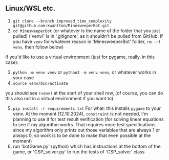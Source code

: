 ## Linux/WSL etc.
1. `git clone --branch improved_time_complexity git@github.com:kwantton/MinesweeperBot.git`
2. `cd MinesweeperBot` (or whatever is the name of the folder that you just pulled)
('venv/' is in '.gitignore', as it shouldn't be pulled from GitHub. If you have `venv` for whatever reason in 'MinesweeperBot' folder, `rm -rf venv`, then follow below)

If you'd like to use a virtual environment (just for pygame, really, in this case):

3. `python -m venv venv` or `python3 -m venv venv`, or whatever works in your case
4. `source venv/bin/activate`

you should see `(venv)` at the start of your shell row, (of course, you can do this also not in a virtual environment if you want to)

5. `pip install -r requirements.txt`
For what: this installs `pygame` to your venv. At the moment (12.10.2024), `constraint` is not needed, I'm planning to use it for test result verification (for solving linear equations to see if my algorithm works. That requires more test specifications since my algorithm only prints out those variables that are always 1 or always 0, so work is to be done to make that even possible at the moment)
6. run 'botGame.py' (python) which has instructions at the bottom of the game, or 'CSP_solver.py' to run the tests of 'CSP_solver' class
